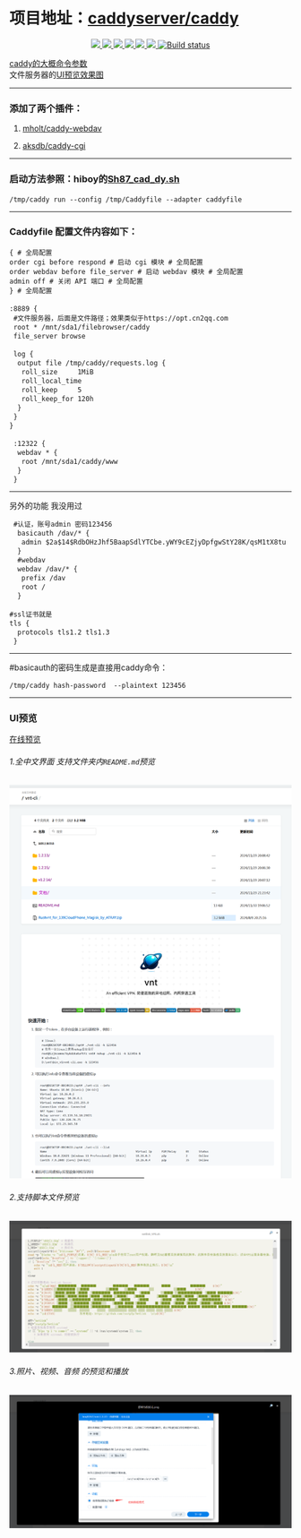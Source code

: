 # 项目地址：[caddyserver/caddy](https://github.com/caddyserver/caddy)
<p align="center">
<a href="https://github.com/lmq8267/caddy/releases"><img src="https://img.shields.io/github/downloads/lmq8267/caddy/total">
<a href="https://github.com/lmq8267/caddy/graphs/contributors"><img src="https://img.shields.io/github/contributors-anon/lmq8267/caddy">
<a href="https://github.com/lmq8267/caddy/releases/"><img src="https://img.shields.io/github/release/lmq8267/caddy">
<a href="https://github.com/lmq8267/caddy/issues"><img src="https://img.shields.io/github/issues-raw/lmq8267/caddy">
<a href="https://github.com/lmq8267/caddy/discussions"><img src="https://img.shields.io/github/discussions/lmq8267/caddy">
<a href="GitHub repo size"><img src="https://img.shields.io/github/repo-size/lmq8267/caddy?color=red&style=flat-square">
<a href="https://github.com/lmq8267/caddy/actions?query=workflow%3ABuild"><img src="https://img.shields.io/github/actions/workflow/status/lmq8267/caddy/CI.yml?branch=main" alt="Build status">
</p>

caddy的大概[命令参数](https://github.com/lmq8267/caddy/blob/main/README_caddy.md)  
文件服务器的[UI预览效果图](https://github.com/lmq8267/caddy?tab=readme-ov-file#ui%E9%A2%84%E8%A7%88)

------------------------------------------------------------------------------

### 添加了两个插件：

1. [mholt/caddy-webdav](https://github.com/mholt/caddy-webdav)
 
2. [aksdb/caddy-cgi](https://github.com/aksdb/caddy-cgi)

------------------------------------------------------------------------------

### 启动方法参照：hiboy的[Sh87_cad_dy.sh](https://github.com/hiboyhiboy/opt-script/blob/0dcfdf2911f052218ffb1b7cd220f1457249f538/script/Sh87_cad_dy.sh#L151C28-L151C78)

```shell
/tmp/caddy run --config /tmp/Caddyfile --adapter caddyfile
```

------------------------------------------------------------------------------

### Caddyfile 配置文件内容如下：

```shell
{ # 全局配置
order cgi before respond # 启动 cgi 模块 # 全局配置
order webdav before file_server # 启动 webdav 模块 # 全局配置
admin off # 关闭 API 端口 # 全局配置
} # 全局配置

:8889 {
 #文件服务器，后面是文件路径；效果类似于https://opt.cn2qq.com 
 root * /mnt/sda1/filebrowser/caddy
 file_server browse
        
 log {
  output file /tmp/caddy/requests.log {
   roll_size     1MiB
   roll_local_time
   roll_keep     5
   roll_keep_for 120h
  }
 }
}

 :12322 {
  webdav * {
   root /mnt/sda1/caddy/www
  }
 }
```

 ------------------------------------------------------------------------------
 
 另外的功能 我没用过
```shell
 #认证，账号admin 密码123456
  basicauth /dav/* {
   admin $2a$14$RdbOHzJhf5BaapSdlYTCbe.yWY9cEZjyDpfgwStY28K/qsM1tX8tu
  }
  #webdav
  webdav /dav/* {
   prefix /dav
   root /
  }
  
#ssl证书就是
tls {
  protocols tls1.2 tls1.3
 } 
```

-----------------------------------------------------------------------------

#basicauth的密码生成是直接用caddy命令：
```shell
/tmp/caddy hash-password  --plaintext 123456
```

----------------------------------------------------------------------------

### UI预览 

[在线预览](http://s1.ct8.pl:1095/caddy/)

###### 1.全中文界面 支持文件夹内`README.md`预览

![](./img/样式1.png)

###### 2.支持脚本文件预览

![](./img/样式2.png)

###### 3.照片、视频、音频 的预览和播放

![](./img/样式3.png)



